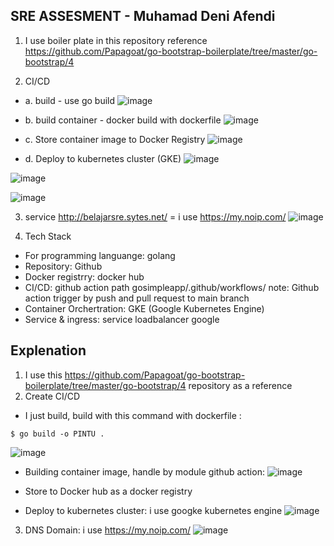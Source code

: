 ## SRE ASSESMENT - Muhamad Deni Afendi

1. I use boiler plate in this repository reference https://github.com/Papagoat/go-bootstrap-boilerplate/tree/master/go-bootstrap/4

2. CI/CD 
- a. build - use go build
![image](https://user-images.githubusercontent.com/80587939/172310577-f100c362-ba79-402e-8024-28006d2532d1.png)

- b. build container - docker build with dockerfile
![image](https://user-images.githubusercontent.com/80587939/172314214-f10c10b5-2c0f-42a4-9939-0c158facd7b8.png)

- c. Store container image to Docker Registry
![image](https://user-images.githubusercontent.com/80587939/172310105-5563ba7b-aa17-41f6-b64b-037bf4ed6efc.png)

- d. Deploy to kubernetes cluster (GKE)
![image](https://user-images.githubusercontent.com/80587939/172313602-d2019691-ae3a-4f0f-b08f-fd8d9ab1a3dc.png)

![image](https://user-images.githubusercontent.com/80587939/172313746-2121abfe-ac36-4fbf-8c19-062275542288.png)

![image](https://user-images.githubusercontent.com/80587939/172314015-572f7d81-c556-4d1f-b056-22e402ce0d94.png)

3. service http://belajarsre.sytes.net/ = i use https://my.noip.com/
![image](https://user-images.githubusercontent.com/80587939/172311106-77cfa32f-b9a9-4320-8a31-5cc0c29976eb.png)

4. Tech Stack 
- For programming languange: golang
- Repository: Github
- Docker registrry: docker hub
- CI/CD: github action path gosimpleapp/.github/workflows/
  note: Github action trigger by push and pull request to main branch
- Container Orchertration: GKE (Google Kubernetes Engine)
- Service & ingress: service loadbalancer google


## Explenation
1. I use this https://github.com/Papagoat/go-bootstrap-boilerplate/tree/master/go-bootstrap/4 repository as a reference 
2. Create CI/CD
- I just build, build with this command with dockerfile :
```
$ go build -o PINTU .
```

![image](https://user-images.githubusercontent.com/80587939/172316703-bcb18793-c41e-4e4b-9e9d-551db67c6eb7.png)


- Building container image, handle by module github action:
![image](https://user-images.githubusercontent.com/80587939/172315777-97cc8728-39d8-4c73-84d1-66de60afa88a.png)

- Store to Docker hub as a docker registry

- Deploy to kubernetes cluster: i use googke kubernetes engine
![image](https://user-images.githubusercontent.com/80587939/172316178-69a7148c-01cf-469a-8b17-d4ffd922a48b.png)

3. DNS Domain: i use https://my.noip.com/
![image](https://user-images.githubusercontent.com/80587939/172316331-e887c02b-378d-4d42-841e-2c2dbd423da0.png)
